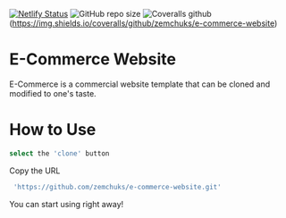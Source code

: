[![Netlify Status](https://api.netlify.com/api/v1/badges/30cfb4e0-5d4c-44d5-a2d2-9031c798da78/deploy-status)](https://app.netlify.com/sites/e-commerce-web/deploys)
![GitHub repo size](https://img.shields.io/github/repo-size/zemchuks/e-commerce-website)
![Coveralls github](https://img.shields.io/coveralls/github/zemchuks/e-commerce-website)(https://img.shields.io/coveralls/github/zemchuks/e-commerce-website)

# E-Commerce Website

E-Commerce is a commercial website template that can be cloned and modified to one's taste.

# How to Use

```bash
select the 'clone' button
```

Copy the URL
```bash
 'https://github.com/zemchuks/e-commerce-website.git'
```

You can start using right away!